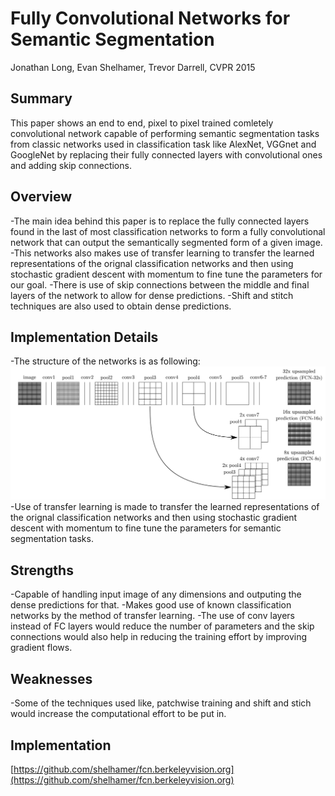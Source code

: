 # Fully Convolutional Networks for Semantic Segmentation
Jonathan Long, Evan Shelhamer, Trevor Darrell, CVPR 2015

## Summary
This paper shows an end to end, pixel to pixel trained comletely convolutional network capable of performing semantic segmentation tasks from classic 
networks used in classification task like AlexNet, VGGnet and GoogleNet by replacing their fully connected layers with convolutional ones and adding skip
connections.

## Overview

-The main idea behind this paper is to replace the fully connected layers found in the last of most classification networks to form a fully convolutional
network that can output the semantically segmented form of a given image.
-This networks also makes use of transfer learning to transfer the learned representations of the orignal classification networks and then using stochastic 
gradient descent with momentum to fine tune the parameters for our goal.
-There is use of skip connections between the middle and final layers of the network to allow for dense predictions.
-Shift and stitch techniques are also used to obtain dense predictions.

## Implementation Details

-The structure of the networks is as following:
<img src='images/Fully_Convolutional_Networks_for_Semantic_Segmentation.png' style="max-width:100%">
-Use of transfer learning is made to transfer the learned representations of the orignal classification networks and then using stochastic gradient
descent with momentum to fine tune the parameters for semantic segmentation tasks.

## Strengths

-Capable of handling input image of any dimensions and outputing the dense predictions for that.
-Makes good use of known classification networks by the method of transfer learning.
-The use of conv layers instead of FC layers would reduce the number of parameters and the skip connections would also help in reducing the training effort
by improving gradient flows.

## Weaknesses

-Some of the techniques used like, patchwise training and shift and stich would increase the computational effort to be put in.


## Implementation
[https://github.com/shelhamer/fcn.berkeleyvision.org](https://github.com/shelhamer/fcn.berkeleyvision.org)
